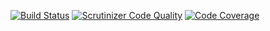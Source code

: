[![Build Status](https://travis-ci.org/Phirational/laravel-geoip2.svg)](https://travis-ci.org/Phirational/laravel-geoip2)
[![Scrutinizer Code Quality](https://scrutinizer-ci.com/g/Phirational/laravel-geoip2/badges/quality-score.png?b=master)](https://scrutinizer-ci.com/g/Phirational/laravel-geoip2/?branch=master)
[![Code Coverage](https://scrutinizer-ci.com/g/Phirational/laravel-geoip2/badges/coverage.png?b=master)](https://scrutinizer-ci.com/g/Phirational/laravel-geoip2/?branch=master)
